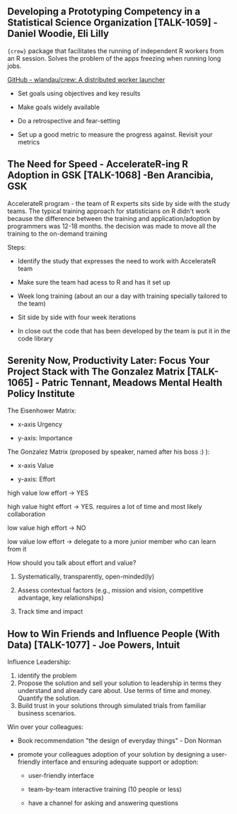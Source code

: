 ## Developing a Prototyping Competency in a Statistical Science Organization [TALK-1059] - Daniel Woodie, Eli Lilly

`{crew}` package that facilitates the running of independent R workers from an R session. Solves the problem of the apps freezing when running long jobs.

[GitHub - wlandau/crew: A distributed worker launcher](https://github.com/wlandau/crew)

-   Set goals using objectives and key results

-   Make goals widely available

-   Do a retrospective and fear-setting

-   Set up a good metric to measure the progress against. Revisit your metrics

## The Need for Speed - AccelerateR-ing R Adoption in GSK [TALK-1068] -Ben Arancibia, GSK

AccelerateR program - the team of R experts sits side by side with the study teams. The typical training approach for statisticians on R didn't work because the difference between the training and application/adoption by programmers was 12-18 months. the decision was made to move all the training to the on-demand training

Steps:

-   Identify the study that expresses the need to work with AccelerateR team

-   Make sure the team had acess to R and has it set up

-   Week long training (about an our a day with training specially tailored to the team)

-   Sit side by side with four week iterations

-   In close out the code that has been developed by the team is put it in the code library

## Serenity Now, Productivity Later: Focus Your Project Stack with The Gonzalez Matrix [TALK-1065] - Patric Tennant, Meadows Mental Health Policy Institute

The Eisenhower Matrix:

-   x-axis Urgency

-   y-axis: Importance

The Gonzalez Matrix (proposed by speaker, named after his boss :) ):

-   x-axis Value

-   y-axis: Effort

high value low effort -\> YES

high value hight effort -\> YES. requires a lot of time and most likely collaboration

low value high effort -\> NO

low value low effort -\> delegate to a more junior member who can learn from it

How should you talk about effort and value?

1.  Systematically, transparently, open-minded(ly)

2.  Assess contextual factors (e.g., mission and vision, competitive advantage, key relationships)

3.  Track time and impact

## How to Win Friends and Influence People (With Data) [TALK-1077] - Joe Powers, Intuit

Influence Leadership:

1.  identify the problem
2.  Propose the solution and sell your solution to leadership in terms they understand and already care about. Use terms of time and money. Quantify the solution.
3.  Build trust in your solutions through simulated trials from familiar business scenarios.

Win over your colleagues:

-   Book recommendation "the design of everyday things" - Don Norman

-   promote your colleagues adoption of your solution by designing a user-friendly interface and ensuring adequate support or adoption:

    -   user-friendly interface

    -   team-by-team interactive training (10 people or less)

    -   have a channel for asking and answering questions
